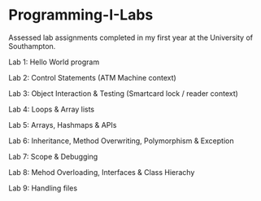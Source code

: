 # Programming-I-Labs

Assessed lab assignments completed in my first year at the University of Southampton.

Lab 1: Hello World program

Lab 2: Control Statements (ATM Machine context)

Lab 3: Object Interaction & Testing (Smartcard lock / reader context)

Lab 4: Loops & Array lists

Lab 5: Arrays, Hashmaps & APIs

Lab 6: Inheritance, Method Overwriting, Polymorphism & Exception

Lab 7: Scope & Debugging

Lab 8: Mehod Overloading, Interfaces & Class Hierachy

Lab 9: Handling files
